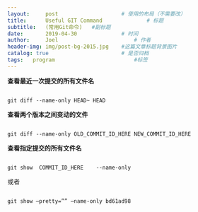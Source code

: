 ```yaml
---
layout:     post   				    # 使用的布局（不需要改）
title:      Useful GIT Command 				# 标题 
subtitle:   (常用Git命令)   #副标题
date:       2019-04-30 				# 时间
author:     Joel 						# 作者
header-img: img/post-bg-2015.jpg 	#这篇文章标题背景图片
catalog: true 						# 是否归档
tags:	program							#标签
---
```

**查看最近一次提交的所有文件名**
<pre><code>
git diff --name-only HEAD~ HEAD
</code></pre>
**查看两个版本之间变动的文件**
<pre><code>
git diff --name-only OLD_COMMIT_ID_HERE NEW_COMMIT_ID_HERE
</code></pre>
**查看指定提交的所有文件名**
<pre><code>
git show  COMMIT_ID_HERE    --name-only
</code></pre>
或者
<pre><code>
git show –pretty=”” –name-only bd61ad98
</code></pre>
